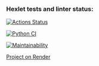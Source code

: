 ### Hexlet tests and linter status:
[![Actions Status](https://github.com/Marvv1ne/python-project-83/actions/workflows/hexlet-check.yml/badge.svg)](https://github.com/Marvv1ne/python-project-83/actions)

[![Python CI](https://github.com/Marvv1ne/python-project-83/actions/workflows/python-ci.yml/badge.svg)](https://github.com/Marvv1ne/python-project-83/actions/workflows/python-ci.yml)

[![Maintainability](https://api.codeclimate.com/v1/badges/77a9eee1bdca69cffd8d/maintainability)](https://codeclimate.com/github/Marvv1ne/python-project-83/maintainability)

[Project on Render](https://python-project-83-2wp1.onrender.com/)